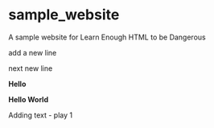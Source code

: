 # sample_website
A sample website for Learn Enough HTML to be Dangerous
<p>add a new line</p>
<p>next new line </p>
<b>Hello</b>
<p>
  <b>Hello World</b>
 </p>
  <body>
  <p>Adding text - play 1</p>
  </body>

